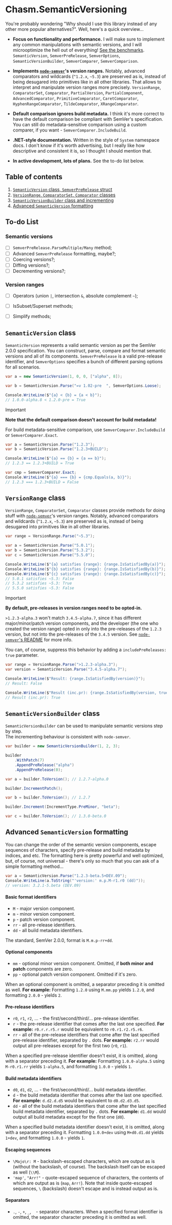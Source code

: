 # Chasm.SemanticVersioning

You're probably wondering "Why should I use this library instead of any other more popular alternatives?". Well, here's a quick overview...

- **Focus on functionality and performance.** I will make sure to implement any common manipulations with semantic versions, and I will microoptimize the hell out of everything! [See the benchmarks](./Chasm.SemanticVersioning.Benchmarks#readme). `SemanticVersion`, `SemverPreRelease`, `SemverOptions`, `SemanticVersionBuilder`, `SemverComparer`, `SemverComparison`.

- **Implements [`node-semver`](https://github.com/npm/node-semver)'s version ranges.** Notably, advanced comparators and wildcards (`^1.2.x`, `~5.3`) are preserved as is, instead of being desugared into primitives like in all other libraries. That allows to interpret and manipulate version ranges more precisely. `VersionRange`, `ComparatorSet`, `Comparator`, `PartialVersion`, `PartialComponent`, `AdvancedComparator`, `PrimitiveComparator`, `CaretComparator`, `HyphenRangeComparator`, `TildeComparator`, `XRangeComparator`.

- **Default comparison ignores build metadata.** I think it's more correct to have the default comparison be compliant with SemVer's specification. You can still do metadata-sensitive comparison using a custom comparer, if you want - `SemverComparer.IncludeBuild`.

- **.NET-style documentation.** Written in the style of `System` namespace docs. I don't know if it's worth advertising, but I really like how descriptive and consistent it is, so I thought I should mention that.

- **In active development, lots of plans.** See the to-do list below.



## Table of contents

1. [`SemanticVersion` class, `SemverPreRelease` struct](#semanticversion-class)
2. [`VersionRange`, `ComparatorSet`, `Comparator` classes](#versionrange-class)
3. [`SemanticVersionBuilder` class and incrementing](#semanticversionbuilder-class)
4. [Advanced `SemanticVersion` formatting](#advanced-semanticversion-formatting)



## To-do List

### Semantic versions

- [ ] `SemverPreRelease.ParseMultiple/Many` method;
- [ ] Advanced `SemverPreRelease` formatting, maybe?;
- [ ] Coercing versions?;
- [ ] Diffing versions?;
- [ ] Decrementing versions?;

### Version ranges

- [ ] Operators (union `|`, intersection `&`, absolute complement `~`);
- [ ] IsSubset/Superset methods;
- [ ] Simplify methods;



## `SemanticVersion` class

`SemanticVersion` represents a valid semantic version as per the SemVer 2.0.0 specification. You can construct, parse, compare and format semantic versions and all of its components. `SemverPreRelease` is a valid pre-release identifier, and `SemverOptions` specifies a bunch of different parsing options for all scenarios.

```cs
var a = new SemanticVersion(1, 0, 0, ["alpha", 8]);

var b = SemanticVersion.Parse("=v 1.02-pre  ", SemverOptions.Loose);

Console.WriteLine($"{a} < {b} = {a < b}");
// 1.0.0-alpha.8 < 1.2.0-pre = True
```

> [!IMPORTANT]
> **Note that the default comparison doesn't account for build metadata!**
> 
> For build metadata-sensitive comparison, use `SemverComparer.IncludeBuild` or `SemverComparer.Exact`.

```cs
var a = SemanticVersion.Parse("1.2.3");
var b = SemanticVersion.Parse("1.2.3+BUILD");

Console.WriteLine($"{a} == {b} = {a == b}");
// 1.2.3 == 1.2.3+BUILD = True

var cmp = SemverComparer.Exact;
Console.WriteLine($"{a} === {b} = {cmp.Equals(a, b)}");
// 1.2.3 === 1.2.3+BUILD = False
```



## `VersionRange` class

`VersionRange`, `ComparatorSet`, `Comparator` classes provide methods for doing stuff with [`node-semver`](https://github.com/npm/node-semver)'s version ranges. Notably, advanced comparators and wildcards (`^1.2.x`, `~5.3`) are preserved as is, instead of being desugared into primitives like in all other libraries.

```cs
var range = VersionRange.Parse("~5.3");

var a = SemanticVersion.Parse("5.0.1");
var b = SemanticVersion.Parse("5.3.2");
var c = SemanticVersion.Parse("5.5.0");

Console.WriteLine($"{a} satisfies {range}: {range.IsSatisfiedBy(a)}");
Console.WriteLine($"{b} satisfies {range}: {range.IsSatisfiedBy(b)}");
Console.WriteLine($"{c} satisfies {range}: {range.IsSatisfiedBy(c)}");
// 5.0.1 satisfies ~5.3: False
// 5.3.2 satisfies ~5.3: True
// 5.5.0 satisfies ~5.3: False
```

> [!IMPORTANT]
> **By default, pre-releases in version ranges need to be opted-in.**
> 
> `>1.2.3-alpha.3` won't match `3.4.5-alpha.7`, since it has different major/minor/patch version components, and the developer (the one who created the version range) opted in only into the pre-releases of the `1.2.3` version, but not into the pre-releases of the `3.4.5` version. See [`node-semver`'s README](https://github.com/npm/node-semver?tab=readme-ov-file#prerelease-tags) for more info.
> 
> You can, of course, suppress this behavior by adding a `includePreReleases: true` parameter.

```cs
var range = VersionRange.Parse(">1.2.3-alpha.3");
var version = SemanticVersion.Parse("3.4.5-alpha.7");

Console.WriteLine($"Result: {range.IsSatisfiedBy(version)}");
// Result: False

Console.WriteLine($"Result (inc.pr): {range.IsSatisfiedBy(version, true)}");
// Result (inc.pr): True
```



## `SemanticVersionBuilder` class

`SemanticVersionBuilder` can be used to manipulate semantic versions step by step.\
The incrementing behaviour is consistent with `node-semver`.

```cs
var builder = new SemanticVersionBuilder(1, 2, 3);

builder
    .WithPatch(7)
    .AppendPreRelease("alpha")
    .AppendPreRelease(0);

var a = builder.ToVersion(); // 1.2.7-alpha.0

builder.IncrementPatch();

var b = builder.ToVersion(); // 1.2.7

builder.Increment(IncrementType.PreMinor, "beta");

var c = builder.ToVersion(); // 1.3.0-beta.0
```



## Advanced `SemanticVersion` formatting

You can change the order of the semantic version components, escape sequences of characters, specify pre-release and build metadata by indices, and etc. The formatting here is pretty powerful and well optimized, but, of course, not universal - there's only so much that you can ask of a simple formatting method...

```cs
var a = SemanticVersion.Parse("1.2.3-beta.5+DEV.09");
Console.WriteLine(a.ToString("'version:' m.p.M-r1.r0 (dd)"));
// version: 3.2.1-5.beta (DEV.09)
```

#### Basic format identifiers
- `M` - major version component.
- `m` - minor version component.
- `p` - patch version component.
- `rr` - all pre-release identifiers.
- `dd` - all build metadata identifiers.

The standard, SemVer 2.0.0, format is `M.m.p-rr+dd`.

#### Optional components
- `mm` - optional minor version component. Omitted, if **both minor and patch** components are zero.
- `pp` - optional patch version component. Omitted if it's zero.

When an optional component is omitted, a separator preceding it is omitted as well. **For example:** Formatting `1.2.0` using `M.mm.pp` yields `1.2.0`, and formatting `2.0.0` - yields `2`.

#### Pre-release identifiers
- `r0`, `r1`, `r2`, … - the first/second/third/… pre-release identifier.
- `r` - the pre-release identifier that comes after the last one specified. **For example:** `r0.r.r.r5.r` would be equivalent to `r0.r1.r2.r5.r6`.
- `rr` - all of the pre-release identifiers that come after the last specified pre-release identifier, separated by `.` dots. **For example:** `r2.rr` would output all pre-releases except for the first two (`r0`, `r1`).

When a specified pre-release identifier doesn't exist, it is omitted, along with a separator preceding it. **For example:** Formatting `1.0.0-alpha.5` using `M-r0.r1.rr` yields `1-alpha.5`, and formatting `1.0.0` - yields `1`.

#### Build metadata identifiers
- `d0`, `d1`, `d2`, … - the first/second/third/… build metadata identifier.
- `d` - the build metadata identifier that comes after the last one specified. **For example:** `d.d2.d.d5` would be equivalent to `d0.d2.d3.d5`.
- `dd` - all of the build metadata identifiers that come after the last specified build metadata identifier, separated by `.` dots. **For example:** `d1.dd` would output all build metadata except for the first one (`d0`).

When a specified build metadata identifier doesn't exist, it is omitted, along with a separator preceding it. Formatting `1.0.0+dev` using `M+d0.d1.dd` yields `1+dev`, and formatting `1.0.0` - yields `1`.

#### Escaping sequences
- `\Majo\r: M` - backslash-escaped characters, which are output as is (without the backslash, of course). The backslash itself can be escaped as well (`\\M`).
- `'map'`, `"Arr!"` - quote-escaped sequence of characters, the contents of which are output as is (`map`, `Arr!`). Note that inside quote-escaped sequences, `\` (backslash) doesn't escape and is instead output as is.

#### Separators
- `.`, `-`, `+`, `_`, ` ` - separator characters. When a specified format identifier is omitted, the separator character preceding it is omitted as well.


